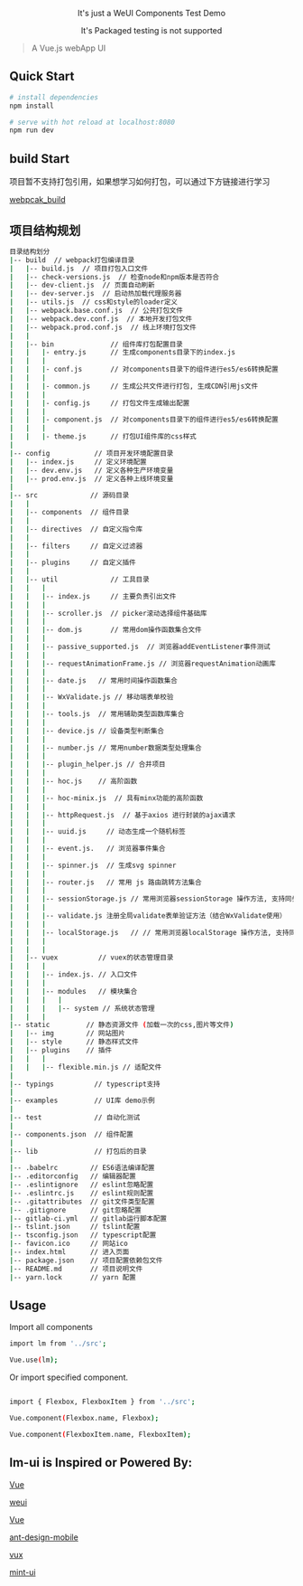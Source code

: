 <p align="center">It's just a WeUI Components Test Demo</p>
<p align="center">It's Packaged testing is not supported</p>

> A Vue.js webApp UI

## Quick Start

``` bash
# install dependencies
npm install

# serve with hot reload at localhost:8080
npm run dev

```

## build Start

<p>项目暂不支持打包引用，如果想学习如何打包，可以通过下方链接进行学习</p>

<p>
  <a href="https://github.com/Qiuyaxian/webpcak_build">webpcak_build</a>
</p>

## 项目结构规划

``` bash
目录结构划分
|-- build  // webpack打包编译目录
|   |-- build.js  // 项目打包入口文件
|   |-- check-versions.js  // 检查node和npm版本是否符合
|   |-- dev-client.js  // 页面自动刷新
|   |-- dev-server.js  // 启动热加载代理服务器
|   |-- utils.js  // css和style的loader定义
|   |-- webpack.base.conf.js  // 公共打包文件
|   |-- webpack.dev.conf.js  // 本地开发打包文件
|   |-- webpack.prod.conf.js  // 线上环境打包文件
|   |
|   |-- bin              // 组件库打包配置目录
|   |   |- entry.js      // 生成components目录下的index.js
|   |   |
|   |   |- conf.js       // 对components目录下的组件进行es5/es6转换配置
|   |   |
|   |   |- common.js     // 生成公共文件进行打包, 生成CDN引用js文件
|   |   |
|   |   |- config.js     // 打包文件生成输出配置
|   |   |
|   |   |- component.js  // 对components目录下的组件进行es5/es6转换配置
|   |   |
|   |   |- theme.js      // 打包UI组件库的css样式
|   
|-- config           // 项目开发环境配置目录
|   |-- index.js     // 定义环境配置
|   |-- dev.env.js   // 定义各种生产环境变量
|   |-- prod.env.js  // 定义各种上线环境变量
|
|-- src             // 源码目录
|   |   
|   |-- components  // 组件目录
|   |
|   |-- directives  // 自定义指令库
|   |
|   |-- filters     // 自定义过滤器
|   |      
|   |-- plugins     // 自定义插件
|   |
|   |-- util             // 工具目录
|   |   |
|   |   |-- index.js     // 主要负责引出文件
|   |   |
|   |   |-- scroller.js  // picker滚动选择组件基础库
|   |   |
|   |   |-- dom.js       // 常用dom操作函数集合文件
|   |   |
|   |   |-- passive_supported.js  // 浏览器addEventListener事件测试
|   |   |
|   |   |-- requestAnimationFrame.js // 浏览器requestAnimation动画库
|   |   |
|   |   |-- date.js   // 常用时间操作函数集合
|   |   |
|   |   |-- WxValidate.js // 移动端表单校验
|   |   |
|   |   |-- tools.js  // 常用辅助类型函数库集合
|   |   |
|   |   |-- device.js // 设备类型判断集合
|   |   |
|   |   |-- number.js // 常用number数据类型处理集合
|   |   |
|   |   |-- plugin_helper.js // 合并项目
|   |   |
|   |   |-- hoc.js    // 高阶函数
|   |   |
|   |   |-- hoc-minix.js  // 具有minx功能的高阶函数
|   |   |
|   |   |-- httpRequest.js  // 基于axios 进行封装的ajax请求
|   |   |
|   |   |-- uuid.js     // 动态生成一个随机标签
|   |   |
|   |   |-- event.js.   // 浏览器事件集合   
|   |   |
|   |   |-- spinner.js  // 生成svg spinner
|   |   | 
|   |   |-- router.js   // 常用 js 路由跳转方法集合
|   |   |
|   |   |-- sessionStorage.js // 常用浏览器sessionStorage 操作方法, 支持同步/异步使用
|   |   |
|   |   |-- validate.js 注册全局validate表单验证方法（结合WxValidate使用）
|   |   |
|   |   |-- localStorage.js   // // 常用浏览器localStorage 操作方法, 支持同步/异步使用
|   |   |
|   |   |
|   |-- vuex          // vuex的状态管理目录
|   |   |
|   |   |-- index.js. // 入口文件
|   |   |
|   |   |-- modules   // 模块集合
|   |   |   | 
|   |   |   |-- system // 系统状态管理
|   |   |
|-- static         // 静态资源文件 (加载一次的css,图片等文件)
|   |-- img        // 网站图片
|   |-- style      // 静态样式文件  
|   |-- plugins    // 插件 
|   |   |
|   |   |-- flexible.min.js // 适配文件  
|   
|-- typings          // typescript支持
|   
|-- examples         // UI库 demo示例
|   
|-- test             // 自动化测试
|   
|-- components.json  // 组件配置 
|
|-- lib              // 打包后的目录
|
|-- .babelrc        // ES6语法编译配置
|-- .editorconfig   // 编辑器配置
|-- .eslintignore   // eslint忽略配置
|-- .eslintrc.js    // eslint规则配置
|-- .gitattributes  // git文件类型配置
|-- .gitignore      // git忽略配置
|-- gitlab-ci.yml   // gitlab运行脚本配置
|-- tslint.json     // tslint配置
|-- tsconfig.json   // typescript配置
|-- favicon.ico     // 网站ico
|-- index.html      // 进入页面
|-- package.json    // 项目配置依赖包文件
|-- README.md       // 项目说明文件
|-- yarn.lock       // yarn 配置

```

## Usage

<p>Import all components</p>

``` bash
import lm from '../src';

Vue.use(lm);

```

<p>Or import specified component.</p>

``` bash

import { Flexbox, FlexboxItem } from '../src';

Vue.component(Flexbox.name, Flexbox);

Vue.component(FlexboxItem.name, FlexboxItem);

```




## lm-ui is Inspired or Powered By:

<p>
  <a href="https://github.com/vuejs/vue">Vue</a>
</p>
<p>
  <a href="https://github.com/weui/weui">weui</a>
</p>
<p>
  <a href="https://github.com/ant-design/ant-design">Vue</a>
</p>
<p>
  <a href="https://github.com/ant-design/ant-design-mobile">ant-design-mobile</a>
</p>
<p>
  <a href="https://github.com/airyland/vux">vux</a>
</p>
<p>
  <a href="https://github.com/ElemeFE/mint-ui">mint-ui</a>
</p>

